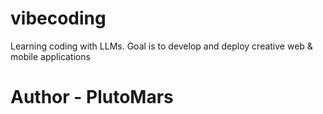 # vibecoding
Learning coding with LLMs. Goal is to develop and deploy creative web & mobile applications

# Author - PlutoMars
